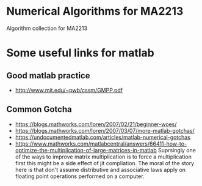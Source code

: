 # Numerical Algorithms for MA2213

Algorithm collection for MA2213

# Some useful links for matlab

## Good matlab practice 
- http://www.mit.edu/~pwb/cssm/GMPP.pdf

## Common Gotcha
- https://blogs.mathworks.com/loren/2007/02/21/beginner-woes/
- https://blogs.mathworks.com/loren/2007/03/07/more-matlab-gotchas/
- https://undocumentedmatlab.com/articles/matlab-numerical-gotchas
- https://www.mathworks.com/matlabcentral/answers/66411-how-to-optimize-the-multiplication-of-large-matrices-in-matlab
Suprsingly one of the ways to improve matrix multiplication is to force a multiplication first this might be a side effect of jit compliation. The moral of the story here is that don't assume distributive and associative laws apply on floating point operations performed on a computer. 
